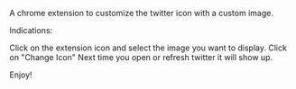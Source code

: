 A chrome extension to customize the twitter icon with a custom image.

Indications:

Click on the extension icon and select the image you want to display.
Click on "Change Icon"
Next time you open or refresh twitter it will show up.

Enjoy!